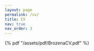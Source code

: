 ```yaml
---
layout: page 
permalink: /cv/
title: CV
nav: true
nav_order: 3
---
```


{% pdf "/assets/pdf/BrozenaCV.pdf" %}
